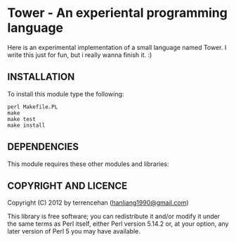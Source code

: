 Tower - An experiental programming language
=========================
Here is an experimental implementation of a small language named Tower. I write this just for fun, but i really wanna finish it. :)


INSTALLATION
------------------------

To install this module type the following:

    perl Makefile.PL
    make
    make test
    make install

DEPENDENCIES
------------------------

This module requires these other modules and libraries:


COPYRIGHT AND LICENCE
------------------------


Copyright (C) 2012 by terrencehan (hanliang1990@gmail.com)

This library is free software; you can redistribute it and/or modify
it under the same terms as Perl itself, either Perl version 5.14.2 or,
at your option, any later version of Perl 5 you may have available.



